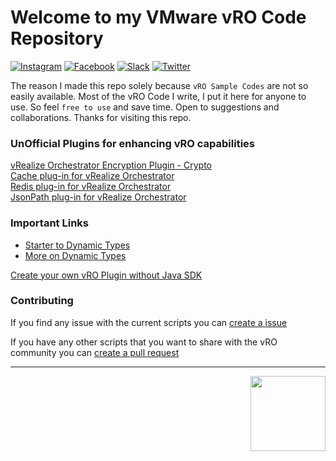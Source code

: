 
# Welcome to my VMware vRO Code Repository
[![Instagram](https://img.shields.io/badge/Instagram-E4405F?style=for-the-badge&logo=instagram&logoColor=white)](https://www.instagram.com/vmwarevro/)
[![Facebook](https://camo.githubusercontent.com/ae469df0ca892760cf6edd0c12b154d6d18dd56c019ad0fc12d881c17d3db3d3/68747470733a2f2f696d672e736869656c64732e696f2f7374617469632f76313f7374796c653d666f722d7468652d6261646765266d6573736167653d46616365626f6f6b26636f6c6f723d313837374632266c6f676f3d46616365626f6f6b266c6f676f436f6c6f723d464646464646266c6162656c3d)](https://www.facebook.com/Vmware-vro-111245587912322)
[![Slack](https://camo.githubusercontent.com/0006cf094da45ae096d194937b0a810ac30ceeb78db406430af198ff6c8891f7/68747470733a2f2f696d672e736869656c64732e696f2f7374617469632f76313f7374796c653d666f722d7468652d6261646765266d6573736167653d536c61636b26636f6c6f723d344131353442266c6f676f3d536c61636b266c6f676f436f6c6f723d464646464646266c6162656c3d)](https://vmwarevro.slack.com/)
[![Twitter](https://camo.githubusercontent.com/0bd066115a3d5d3b06c206ac73e483bc237e6ff7c61f9ba3262e683581de9718/68747470733a2f2f696d672e736869656c64732e696f2f7374617469632f76313f7374796c653d666f722d7468652d6261646765266d6573736167653d5477697474657226636f6c6f723d314441314632266c6f676f3d54776974746572266c6f676f436f6c6f723d464646464646266c6162656c3d)](https://twitter.com/VMwarevRO)

The reason I made this repo solely because `vRO Sample Codes` are not so easily available.
Most of the vRO Code I write, I put it here for anyone to use. So feel `free to use` and save time. Open to suggestions and collaborations.
Thanks for visiting this repo.

### UnOfficial Plugins for enhancing vRO capabilities
[vRealize Orchestrator Encryption Plugin - Crypto](https://github.com/vmware/o11n-plugin-crypto)<br>
[Cache plug-in for vRealize Orchestrator](https://github.com/dimitrovvlado/o11n-plugin-cache)<br>
[Redis plug-in for vRealize Orchestrator](https://github.com/dimitrovvlado/o11n-plugin-redis)<br>
[JsonPath plug-in for vRealize Orchestrator](https://cloudadvisors.net/2016/05/09/new-orchestrator-jsonpath-plugin/)<br>

### Important Links
- [Starter to Dynamic Types](https://www.vcoteam.info/articles/learn-vco/323-how-to-create-a-microsoft-dns-dynamic-types-plug-in.html)
- [More on Dynamic Types](https://vbombarded.wordpress.com/2017/11/21/a-primer-on-vrealize-orchestrator-dynamic-types/#more-1180)

[Create your own vRO Plugin without Java SDK](https://github.com/imtrinity94/vmware_vro/files/6663022/vRealize.Orchestrator.Dynamic.Ty_793c45ef6cb84252802a350fc8712a1e-160421-0633-172.pdf)

### Contributing
If you find any issue with the current scripts you can [create a issue](https://github.com/imtrinity94/vmware_vro/issues/new)

If you have any other scripts that you want to share with the vRO community you can [create a pull request](https://github.com/imtrinity94/vmware_vro/compare)



<hr height="1px">
<img src="https://user-images.githubusercontent.com/7029361/126627909-e7ea306a-a3cc-45e4-9be9-d22e1277fcc9.png" width="120" align="right">

